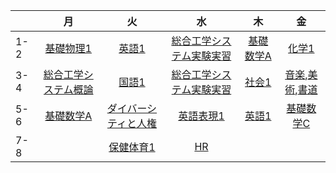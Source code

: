 |     |                                                  月                                                  |                 火                  |                   水                    |            木             |                                    金                                    |
|-----|:---------------------------------------------------------------------------------------------------:|:----------------------------------:|:--------------------------------------:|:------------------------:|:-----------------------------------------------------------------------:|
| 1-2 |                  [基礎物理1](../一般科目/基礎物理1.md)                  |        [英語1](./一般科目/英語1.md)        | [総合工学システム実験実習](./専門科目/総合工学システム実験実習.md) | [基礎数学A](./一般科目/基礎数学A.md) |                          [化学1](./一般科目/化学1.md)                           |
| 3-4 |                                 [総合工学システム概論](./専門科目/総合工学システム概論.md)                                  |        [国語1](./一般科目/国語1.md)        | [総合工学システム実験実習](./専門科目/総合工学システム実験実習.md) |   [社会1](./一般科目/社会1.md)   | [音楽](./一般科目/芸術選択/音楽.md),[美術](./一般科目/芸術選択/美術.md),[書道](./一般科目/芸術選択/書道.md) |
| 5-6 |                                      [基礎数学A](./一般科目/基礎数学A.md)                                       | [ダイバーシティと人権](./一般科目/ダイバーシティと人権.md) |        [英語表現1](./一般科目/英語表現1.md)        |   [英語1](./一般科目/英語1.md)   |                        [基礎数学C](./一般科目/基礎数学C.md)                         |
| 7-8 |                                                                                                     |      [保健体育1](./一般科目/保健体育1.md)      |           [HR](./一般科目/HR.md)           |                          |                                                                         |

